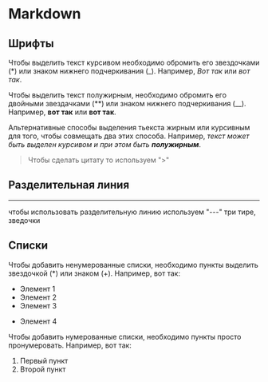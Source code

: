 # Markdown

## Шрифты

Чтобы выделить текст курсивом необходимо обромить его звездочками (*) или знаком нижнего подчеркивания (_). Например, *Вот так* или _вот так_.

Чтобы выделить текст полужирным, необходимо обромить его двойными звездачками (**) или знаком нижнего подчеркивания (__). Например, **вот так** или __вот так__.

Альтернативные способы выделения тьекста жирным или курсивным для того, чтобы совмещать два этих способа. Например, _текст может быть выделен курсивом и при этом быть **полужирным**_. 

> Чтобы сделать цитату то используем ">"

## Разделительная линия 

--- 
чтобы использовать разделительную линию используем "---" три тире, зведочки 

## Списки 

Чтобы добавить ненумерованные списки, необходимо пункты выделить звездочкой (*) или знаком (+). Например, вот так:
* Элемент 1
* Элемент 2
* Элемент 3
+ Элемент 4

Чтобы добавить нумерованные списки, необходимо пункты просто пронумеровать. Например, вот так:
1. Первый пункт
2. Второй пункт 
